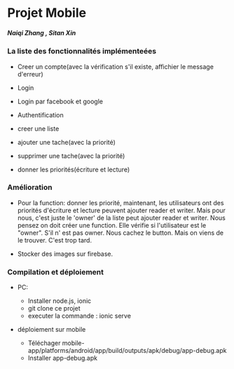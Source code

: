 # Projet Mobile

##### Naiqi Zhang , Sitan Xin

### La liste des fonctionnalités implémenteées

- Creer un compte(avec la vérification s'il existe, affichier le message d'erreur)
- Login
- Login par facebook et google
- Authentification


- creer une liste
- ajouter une tache(avec la priorité)
- supprimer une tache(avec la priorité)
- donner les priorités(écriture et lecture)
   


    

### Amélioration

- Pour la function: donner les priorité, maintenant, les utilisateurs ont des priorités d'écriture et lecture peuvent ajouter reader et writer. Mais pour nous, c'est juste le 'owner' de la liste peut ajouter reader et writer. Nous pensez on doit créer une function. Elle vérifie si l'utilisateur est le "owner". S'il n' est pas owner. Nous cachez le button. Mais on viens de le trouver. C'est trop tard. 

- Stocker des images sur firebase.

### Compilation et déploiement
- PC: 
    - Installer node.js, ionic
    - git clone ce projet
    - executer la commande : ionic serve
    
- déploiement sur mobile
    - Téléchager mobile-app/platforms/android/app/build/outputs/apk/debug/app-debug.apk
    - Installer app-debug.apk

 
